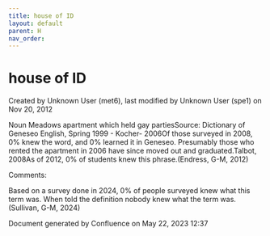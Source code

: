 ```yaml
---
title: house of ID
layout: default
parent: H
nav_order:
---
```


# house of ID

Created by  Unknown User (met6), last modified by  Unknown User (spe1) on Nov 20, 2012

Noun Meadows apartment which held gay partiesSource: Dictionary of Geneseo English, Spring 1999 - Kocher- 2006Of those surveyed in 2008, 0% knew the word, and 0% learned it in Geneseo. Presumably those who rented the apartment in 2006 have since moved out and graduated.Talbot, 2008As of 2012, 0% of students knew this phrase.(Endress, G-M, 2012)

Comments:

Based on a survey done in 2024, 0% of people surveyed knew what this term was. When told the definition nobody knew what the term was.(Sullivan, G-M, 2024)


Document generated by Confluence on May 22, 2023 12:37



